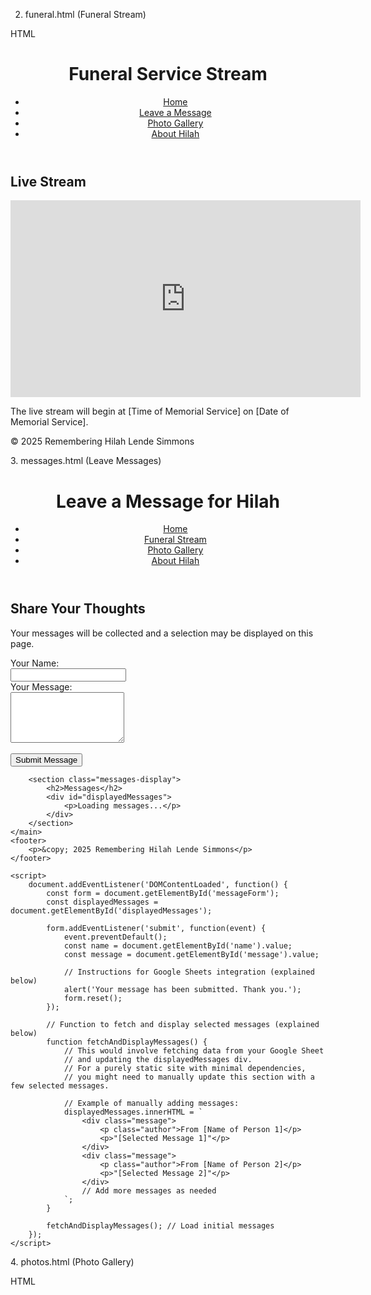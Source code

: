 2. funeral.html (Funeral Stream)

HTML
<!DOCTYPE html>
<html lang="en">
<head>
    <meta charset="UTF-8">
    <meta name="viewport" content="width=device-width, initial-scale=1.0">
    <title>Funeral Stream - Remembering Hilah Lende Simmons</title>
    <link rel="stylesheet" href="style.css">
</head>
<body>
    <header>
        <h1>Funeral Service Stream</h1>
        <nav>
            <ul>
                <li><a href="index.html">Home</a></li>
                <li><a href="messages.html">Leave a Message</a></li>
                <li><a href="photos.html">Photo Gallery</a></li>
                <li><a href="about.html">About Hilah</a></li>
            </ul>
        </nav>
    </header>
    <main class="container">
        <section class="video-embed">
            <h2>Live Stream</h2>
            <iframe width="560" height="315" src="https://www.youtube.com/embed/YOUR_YOUTUBE_VIDEO_ID" frameborder="0" allow="accelerometer; autoplay; clipboard-write; encrypted-media; gyroscope; picture-in-picture" allowfullscreen></iframe>
            <p class="note">The live stream will begin at [Time of Memorial Service] on [Date of Memorial Service].</p>
        </section>
    </main>
    <footer>
        <p>&copy; 2025 Remembering Hilah Lende Simmons</p>
    </footer>
</body>
</html>
3. messages.html (Leave Messages)

<!DOCTYPE html>
<html lang="en">
<head>
    <meta charset="UTF-8">
    <meta name="viewport" content="width=device-width, initial-scale=1.0">
    <title>Leave a Message - Remembering Hilah Lende Simmons</title>
    <link rel="stylesheet" href="style.css">
</head>
<body>
    <header>
        <h1>Leave a Message for Hilah</h1>
        <nav>
            <ul>
                <li><a href="index.html">Home</a></li>
                <li><a href="funeral.html">Funeral Stream</a></li>
                <li><a href="photos.html">Photo Gallery</a></li>
                <li><a href="about.html">About Hilah</a></li>
            </ul>
        </nav>
    </header>
    <main class="container">
        <section class="message-form">
            <h2>Share Your Thoughts</h2>
            <p>Your messages will be collected and a selection may be displayed on this page.</p>
            <form id="messageForm">
                <label for="name">Your Name:</label><br>
                <input type="text" id="name" name="name" required><br>
                <label for="message">Your Message:</label><br>
                <textarea id="message" name="message" rows="5" required></textarea><br><br>
                <button type="submit">Submit Message</button>
            </form>
        </section>

        <section class="messages-display">
            <h2>Messages</h2>
            <div id="displayedMessages">
                <p>Loading messages...</p>
            </div>
        </section>
    </main>
    <footer>
        <p>&copy; 2025 Remembering Hilah Lende Simmons</p>
    </footer>

    <script>
        document.addEventListener('DOMContentLoaded', function() {
            const form = document.getElementById('messageForm');
            const displayedMessages = document.getElementById('displayedMessages');

            form.addEventListener('submit', function(event) {
                event.preventDefault();
                const name = document.getElementById('name').value;
                const message = document.getElementById('message').value;

                // Instructions for Google Sheets integration (explained below)
                alert('Your message has been submitted. Thank you.');
                form.reset();
            });

            // Function to fetch and display selected messages (explained below)
            function fetchAndDisplayMessages() {
                // This would involve fetching data from your Google Sheet
                // and updating the displayedMessages div.
                // For a purely static site with minimal dependencies,
                // you might need to manually update this section with a few selected messages.

                // Example of manually adding messages:
                displayedMessages.innerHTML = `
                    <div class="message">
                        <p class="author">From [Name of Person 1]</p>
                        <p>"[Selected Message 1]"</p>
                    </div>
                    <div class="message">
                        <p class="author">From [Name of Person 2]</p>
                        <p>"[Selected Message 2]"</p>
                    </div>
                    // Add more messages as needed
                `;
            }

            fetchAndDisplayMessages(); // Load initial messages
        });
    </script>
</body>
</html>
4. photos.html (Photo Gallery)

HTML
<!DOCTYPE html>
<html lang="en">
<head>
    <meta charset="UTF-8">
    <meta name="viewport" content="width=device-width, initial-scale=1.0">
    <title>Photo Gallery - Remembering Hilah Lende Simmons</title>
    <link rel="stylesheet" href="style.css">
    <style>
        .gallery {
            display: flex;
            flex-wrap: wrap;
            gap: 10px;
            margin-top: 20px;
        }

        .gallery img {
            width: calc(33.33% - 10px); /* Adjust for different screen sizes */
            height: auto;
            object-fit: cover;
            border-radius: 5px;
        }

        @media (max-width: 768px) {
            .gallery img {
                width: calc(50% - 10px);
            }
        }

        @media (max-width: 480px) {
            .gallery img {
                width: 100%;
            }
        }
    </style>
</head>
<body>
    <header>
        <h1>Photo Gallery</h1>
        <nav>
            <ul>
                <li><a href="index.html">Home</a></li>
                <li><a href="funeral.html">Funeral Stream</a></li>
                <li><a href="messages.html">Leave a Message</a></li>
                <li><a href="about.html">About Hilah</a></li>
            </ul>
        </nav>
    </header>
    <main class="container">
        <section class="gallery">
            <img src="images/hilah_photo1.jpg" alt="Photo of Hilah">
            <img src="images/hilah_photo2.jpg" alt="Photo of Hilah">
            <img src="images/hilah_photo3.jpg" alt="Photo of Hilah">
            <img src="images/hilah_photo4.jpg" alt="Photo of Hilah">
            <img src="images/hilah_photo5.jpg" alt="Photo of Hilah">
            </section>
    </main>
    <footer>
        <p>&copy; 2025 Remembering Hilah Lende Simmons</p>
    </footer>
</body>
</html>
5. about.html (About Hilah)

HTML
<!DOCTYPE html>
<html lang="en">
<head>
    <meta charset="UTF-8">
    <meta name="viewport" content="width=device-width, initial-scale=1.0">
    <title>About Hilah - Remembering Hilah Lende Simmons</title>
    <link rel="stylesheet" href="style.css">
</head>
<body>
    <header>
        <h1>About Hilah Lende Simmons</h1>
        <nav>
            <ul>
                <li><a href="index.html">Home</a></li>
                <li><a href="funeral.html">Funeral Stream</a></li>
                <li><a href="messages.html">Leave a Message</a></li>
                <li><a href="photos.html">Photo Gallery</a></li>
            </ul>
        </nav>
    </header>
    <main class="container">
        <section class="about-content">
            <div class="about-hero">
                <img src="images/hilah_about.jpg" alt="Hilah Lende Simmons" class="profile-image">
            </div>
            <p>Hilah Lende Simmons was born on [Date of Birth] and passed away on [Date of Passing]. [Insert a brief outline of her life here - e.g., key achievements, passions, family, etc.].</p>

            <h2>Writings</h2>
            <ul>
                <li><a href="[Link to Writing 1]">Title of Writing 1</a></li>
                <li><a href="[Link to Writing 2]">Title of Writing 2</a></li>
                </ul>

            <h2>Drawings</h2>
            <p>View some of Hilah's drawings:</p>
            <div class="drawings-gallery">
                <img src="images/hilah_drawing1.jpg" alt="Drawing by Hilah">
                <img src="images/hilah_drawing2.jpg" alt="Drawing by Hilah">
                </div>
        </section>
    </main>
    <footer>
        <p>&copy; 2025 Remembering Hilah Lende Simmons</p>
    </footer>
</body>
</html>
6. style.css (Basic Styling)

CSS
body {
    font-family: sans-serif;
    margin: 0;
    padding: 0;
    background-color: #f4f4f4;
    color: #333;
}

header {
    background-color: #333;
    color: white;
    padding: 1em 0;
    text-align: center;
}

nav ul {
    list-style: none;
    padding: 0;
    text-align: center;
    margin-top: 1em;
}

nav ul li {
    display: inline;
    margin: 0 1em;
}

nav ul li a {
    color: white;
    text-decoration: none;
}

.container {
    max-width: 960px;
    margin: 20px auto;
    padding: 20px;
    background-color: white;
    border-radius: 8px;
    box-shadow: 0 0 10px rgba(0, 0, 0, 0.1);
}

.hero {
    text-align: center;
    margin-bottom: 20px;
}

.profile-image {
    width: 150px;
    height: 150px;
    border-radius: 50%;
    object-fit: cover;
    margin-bottom: 10px;
}

.name-dates {
    font-size: 1.2em;
    color: #555;
}

.memorial-details {
    text-align: center;
    margin-bottom: 20px;
}

.memorial-details h2 {
    color: #333;
}

.main-nav ul {
    text-align: center;
    margin-top: 20px;
}

.main-nav ul li {
    display: inline;
    margin: 0 15px;
}

.main-nav ul li a {
    color: #333;
    text-decoration: none;
    padding: 8px 15px;
    border: 1px solid #ddd;
    border-radius: 5px;
}

.main-nav ul li a:hover {
    background-color: #eee;
}

.video-embed {
    text-align: center;
    margin-top: 20px;
}

.video-embed iframe {
    max-width: 100%; /* Make iframe responsive */
}

.note {
    font-size: 0.9em;
    color: #777;
    margin-top: 10px;
}

.message-form label {
    display: block;
    margin-bottom: 5px;
    font-weight: bold;
}

.message-form input[type="text"],
.message-form textarea {
    width: calc(100% - 12px);
    padding: 8px;
    margin-bottom: 10px;
    border: 1px solid #ddd;
    border-radius: 4px;
    box-sizing: border-box;
}

.message-form button {
    background-color: #5cb85c;
    color: white;
    padding: 10px 15px;
    border: none;
    border-radius: 5px;
    cursor: pointer;
    font-size: 1em;
}

.message-form button:hover {
    background-color: #4cae4c;
}

.messages-display {
    margin-top: 30px;
    border-top: 1px solid #eee;
    padding-top: 20px;
}

.messages-display h2 {
    margin-bottom: 15px;
}

.message {
    border: 1px solid #ddd;
    padding: 15px;
    margin-bottom: 10px;
    border-radius: 5px;
    background-color: #f9f9f9;
}

.message .author {
    font-weight: bold;
    margin-bottom: 5px;
    color: #555;
}

.about-content {
    line-height: 1.6;
}

.about-hero {
    text-align: center;
    margin-bottom: 20px;
}

.drawings-gallery {
    display: flex;
    flex-wrap: wrap;
    gap: 10px;
    margin-top: 15px;
}

.drawings-gallery img {
    max-width: 200px;
    height: auto;
    border-radius: 5px;
    box-shadow: 2px 2px 5px rgba(0, 0, 0, 0.1);
}

footer {
    text-align: center;
    padding: 1em 0;
    background-color: #333;
    color: white;
    position: static;
    bottom: 0;
    width: 100%;
    margin-top: 20px;
}

/* Mobile responsiveness */
@media (max-width: 600px) {
    .container {
        padding: 15px;
    }

    nav ul li {
        display: block;
        margin: 0.5em 0;
    }

    .main-nav ul li {
        display: block;
        margin: 10px 0;
    }

    .hero .profile-image {
        width: 100px;
        height: 100px;
    }
}
